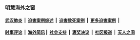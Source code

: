 
### 明慧海外之窗

####  [武汉肺炎](indexes/365.md?t=02070500) &nbsp;|&nbsp;  [迫害案例综述](indexes/328.md?t=02070500) &nbsp;|&nbsp; [迫害致死案例](indexes/277.md?t=02070500)  &nbsp;|&nbsp; [更多迫害案例](indexes/81.md?t=02070500)  &nbsp;|&nbsp; 
####  [时事评论](indexes/251.md?t=02070500) &nbsp;|&nbsp; [海外简讯](indexes/245.md?t=02070500)&nbsp;|&nbsp;  [社会支持](indexes/140.md?t=02070500) &nbsp;|&nbsp; [褒奖决议](indexes/282.md?t=02070500) &nbsp;|&nbsp; [社区报道](indexes/91.md?t=02070500)  &nbsp;|&nbsp; [天人之间](indexes/78.md?t=02070500) 

